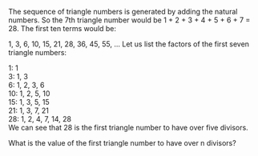 The sequence of triangle numbers is generated by adding the natural numbers. So the 7th triangle number would be 1 + 2 + 3 + 4 + 5 + 6 + 7 = 28. The first ten terms would be:

1, 3, 6, 10, 15, 21, 28, 36, 45, 55, ...
Let us list the factors of the first seven triangle numbers:

1: 1<br>
3: 1, 3<br>
6: 1, 2, 3, 6<br>
10: 1, 2, 5, 10<br>
15: 1, 3, 5, 15<br>
21: 1, 3, 7, 21<br>
28: 1, 2, 4, 7, 14, 28<br>
We can see that 28 is the first triangle number to have over five divisors.

What is the value of the first triangle number to have over n divisors?
